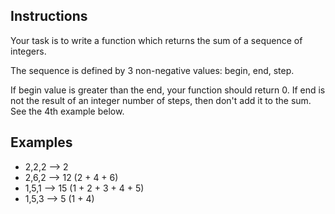 ## Instructions
Your task is to write a function which returns the sum of a sequence of integers.

The sequence is defined by 3 non-negative values: begin, end, step.

If begin value is greater than the end, your function should return 0. If end is not the result of an integer number of steps, then don't add it to the sum. See the 4th example below.
## Examples

- 2,2,2 --> 2
- 2,6,2 --> 12 (2 + 4 + 6)
- 1,5,1 --> 15 (1 + 2 + 3 + 4 + 5)
- 1,5,3  --> 5 (1 + 4)

